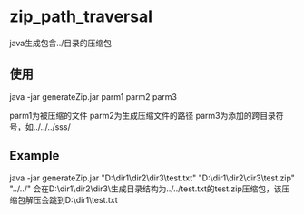 # zip_path_traversal
java生成包含../目录的压缩包

## 使用
java -jar generateZip.jar parm1 parm2 parm3

parm1为被压缩的文件
parm2为生成压缩文件的路径
parm3为添加的跨目录符号，如../../../sss/

## Example
java -jar generateZip.jar "D:\\dir1\\dir2\\dir3\\test.txt"  "D:\\dir1\\dir2\\dir3\\test.zip" "../../"
会在D:\\dir1\\dir2\\dir3\\生成目录结构为../../test.txt的test.zip压缩包，该压缩包解压会跳到D:\\dir1\\test.txt
